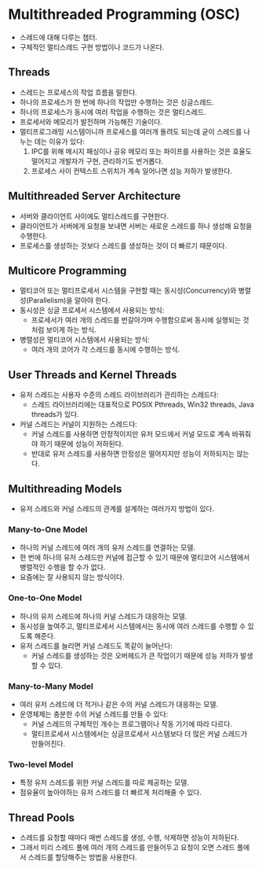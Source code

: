 # Multithreaded Programming (OSC)

* 스레드에 대해 다루는 챕터.
* 구체적인 멀티스레드 구현 방법이나 코드가 나온다.

## Threads

* 스레드는 프로세스의 작업 흐름을 말한다.
* 하나의 프로세스가 한 번에 하나의 작업만 수행하는 것은 싱글스레드.
* 하나의 프로세스가 동시에 여러 작업을 수행하는 것은 멀티스레드.
* 프로세서와 메모리가 발전하며 가능해진 기술이다.
* 멀티프로그래밍 시스템이니까 프로세스를 여러개 돌려도 되는데 굳이 스레드를 나누는 데는 이유가 있다:
  1. IPC를 위해 메시지 패싱이나 공유 메모리 또는 파이프를 사용하는 것은 효율도 떨어지고 개발자가 구현, 관리하기도 번거롭다.
  2. 프로세스 사이 컨텍스트 스위치가 계속 일어나면 성능 저하가 발생한다.

## Multithreaded Server Architecture

* 서버와 클라이언트 사이에도 멀티스레드를 구현한다.
* 클라이언트가 서버에게 요청을 보내면 서버는 새로운 스레드를 하나 생성해 요청을 수행한다.
* 프로세스를 생성하는 것보다 스레드를 생성하는 것이 더 빠르기 때문이다.

## Multicore Programming

* 멀티코어 또는 멀티프로세서 시스템을 구현할 때는 동시성(Concurrency)와 병렬성(Parallelism)을 알아야 한다.
* 동시성은 싱글 프로세서 시스템에서 사용되는 방식:
  * 프로세서가 여러 개의 스레드를 번갈아가며 수행함으로써 동시에 실행되는 것처럼 보이게 하는 방식.
* 병렬성은 멀티코어 시스템에서 사용되는 방식:
  * 여러 개의 코어가 각 스레드를 동시에 수행하는 방식.

## User Threads and Kernel Threads

* 유저 스레드는 사용자 수준의 스레드 라이브러리가 관리하는 스레드다:
  * 스레드 라이브러리에는 대표적으로 POSIX Pthreads, Win32 threads, Java threads가 있다.
* 커널 스레드는 커널이 지원하는 스레드다:
  * 커널 스레드를 사용하면 안정적이지만 유저 모드에서 커널 모드로 계속 바꿔줘야 하기 때문에 성능이 저하된다.
  * 반대로 유저 스레드를 사용하면 안정성은 떨어지지만 성능이 저하되지는 않는다.

## Multithreading Models

* 유저 스레드와 커널 스레드의 관계를 설계하는 여러가지 방법이 있다.

### Many-to-One Model

* 하나의 커널 스레드에 여러 개의 유저 스레드를 연결하는 모델.
* 한 번에 하나의 유저 스레드만 커널에 접근할 수 있기 때문에 멀티코어 시스템에서 병렬적인 수행을 할 수가 없다.
* 요즘에는 잘 사용되지 않는 방식이다.

### One-to-One Model

* 하나의 유저 스레드에 하나의 커널 스레드가 대응하는 모델.
* 동시성을 높여주고, 멀티프로세서 시스템에서는 동시에 여러 스레드를 수행할 수 있도록 해준다.
* 유저 스레드를 늘리면 커널 스레드도 똑같이 늘어난다:
  * 커널 스레드를 생성하는 것은 오버헤드가 큰 작업이기 때문에 성능 저하가 발생할 수 있다.

### Many-to-Many Model

* 여러 유저 스레드에 더 적거나 같은 수의 커널 스레드가 대응하는 모델.
* 운영체제는 충분한 수의 커널 스레드를 만들 수 있다:
  * 커널 스레드의 구체적인 개수는 프로그램이나 작동 기기에 따라 다르다.
  * 멀티프로세서 시스템에서는 싱글프로세서 시스템보다 더 많은 커널 스레드가 만들어진다.

### Two-level Model

* 특정 유저 스레드를 위한 커널 스레드를 따로 제공하는 모델.
* 점유율이 높아야하는 유저 스레드를 더 빠르게 처리해줄 수 있다.

## Thread Pools

* 스레드를 요청할 때마다 매번 스레드를 생성, 수행, 삭제하면 성능이 저하된다.
* 그래서 미리 스레드 풀에 여러 개의 스레드를 만들어두고 요청이 오면 스레드 풀에서 스레드를 할당해주는 방법을 사용한다.
